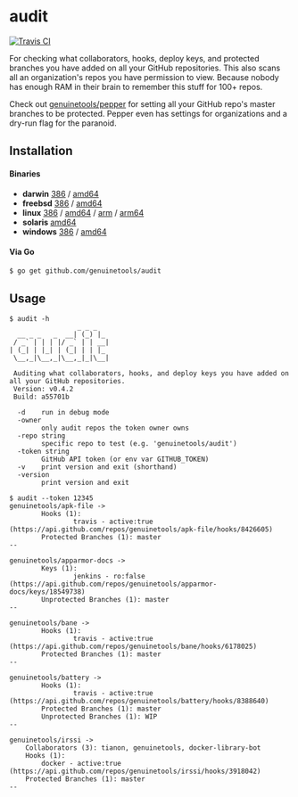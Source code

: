 # audit

[![Travis CI](https://travis-ci.org/genuinetools/audit.svg?branch=master)](https://travis-ci.org/genuinetools/audit)

For checking what collaborators, hooks, deploy keys, and protected branches
you have added on all your GitHub repositories. This also scans all an
organization's repos you have permission to view.
Because nobody has enough RAM in their brain to remember this stuff for 100+ repos.

Check out [genuinetools/pepper](https://github.com/genuinetools/pepper) for setting all your GitHub repo's master branches
to be protected. Pepper even has settings for organizations and a dry-run flag for the paranoid.

## Installation

#### Binaries

- **darwin** [386](https://github.com/genuinetools/audit/releases/download/v0.4.2/audit-darwin-386) / [amd64](https://github.com/genuinetools/audit/releases/download/v0.4.2/audit-darwin-amd64)
- **freebsd** [386](https://github.com/genuinetools/audit/releases/download/v0.4.2/audit-freebsd-386) / [amd64](https://github.com/genuinetools/audit/releases/download/v0.4.2/audit-freebsd-amd64)
- **linux** [386](https://github.com/genuinetools/audit/releases/download/v0.4.2/audit-linux-386) / [amd64](https://github.com/genuinetools/audit/releases/download/v0.4.2/audit-linux-amd64) / [arm](https://github.com/genuinetools/audit/releases/download/v0.4.2/audit-linux-arm) / [arm64](https://github.com/genuinetools/audit/releases/download/v0.4.2/audit-linux-arm64)
- **solaris** [amd64](https://github.com/genuinetools/audit/releases/download/v0.4.2/audit-solaris-amd64)
- **windows** [386](https://github.com/genuinetools/audit/releases/download/v0.4.2/audit-windows-386) / [amd64](https://github.com/genuinetools/audit/releases/download/v0.4.2/audit-windows-amd64)

#### Via Go

```bash
$ go get github.com/genuinetools/audit
```

## Usage

```console
$ audit -h
                 _ _ _
  __ _ _   _  __| (_) |_
 / _` | | | |/ _` | | __|
| (_| | |_| | (_| | | |_
 \__,_|\__,_|\__,_|_|\__|

 Auditing what collaborators, hooks, and deploy keys you have added on all your GitHub repositories.
 Version: v0.4.2
 Build: a55701b

  -d    run in debug mode
  -owner
        only audit repos the token owner owns
  -repo string
        specific repo to test (e.g. 'genuinetools/audit')
  -token string
        GitHub API token (or env var GITHUB_TOKEN)
  -v    print version and exit (shorthand)
  -version
        print version and exit
```

```console
$ audit --token 12345
genuinetools/apk-file ->
        Hooks (1):
                travis - active:true (https://api.github.com/repos/genuinetools/apk-file/hooks/8426605)
        Protected Branches (1): master
--

genuinetools/apparmor-docs ->
        Keys (1):
                jenkins - ro:false (https://api.github.com/repos/genuinetools/apparmor-docs/keys/18549738)
        Unprotected Branches (1): master
--

genuinetools/bane ->
        Hooks (1):
                travis - active:true (https://api.github.com/repos/genuinetools/bane/hooks/6178025)
        Protected Branches (1): master
--

genuinetools/battery ->
        Hooks (1):
                travis - active:true (https://api.github.com/repos/genuinetools/battery/hooks/8388640)
        Protected Branches (1): master
        Unprotected Branches (1): WIP
--

genuinetools/irssi ->
	Collaborators (3): tianon, genuinetools, docker-library-bot
	Hooks (1):
		docker - active:true (https://api.github.com/repos/genuinetools/irssi/hooks/3918042)
	Protected Branches (1): master
--
```
